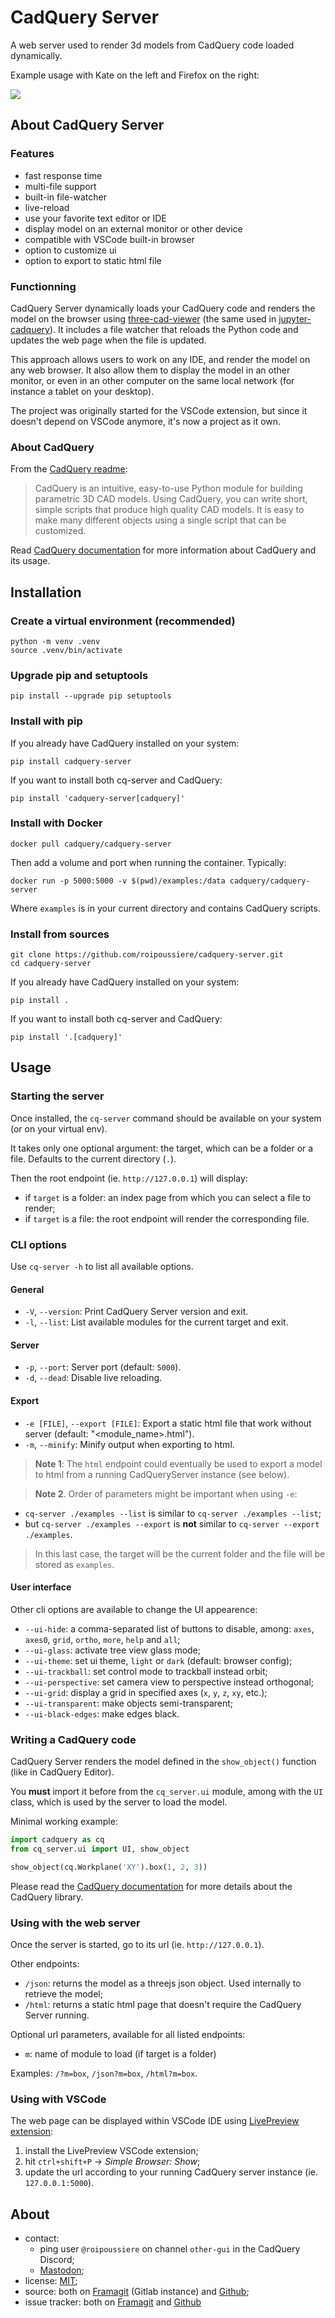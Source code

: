 # CadQuery Server

A web server used to render 3d models from CadQuery code loaded dynamically.

Example usage with Kate on the left and Firefox on the right:

![](./images/screenshot.png)

## About CadQuery Server

### Features

- fast response time
- multi-file support
- built-in file-watcher
- live-reload
- use your favorite text editor or IDE
- display model on an external monitor or other device
- compatible with VSCode built-in browser
- option to customize ui
- option to export to static html file

### Functionning

CadQuery Server dynamically loads your CadQuery code and renders the model on the browser using [three-cad-viewer](https://github.com/bernhard-42/three-cad-viewer) (the same used in [jupyter-cadquery](https://github.com/bernhard-42/jupyter-cadquery)). It includes a file watcher that reloads the Python code and updates the web page when the file is updated.

This approach allows users to work on any IDE, and render the model on any web browser. It also allow them to display the model in an other monitor, or even in an other computer on the same local network (for instance a tablet on your desktop).

The project was originally started for the VSCode extension, but since it doesn't depend on VSCode anymore, it's now a project as it own.

### About CadQuery

From the [CadQuery readme](https://github.com/CadQuery/cadquery/blob/master/README.md):

> CadQuery is an intuitive, easy-to-use Python module for building parametric 3D CAD models. Using CadQuery, you can write short, simple scripts that produce high quality CAD models. It is easy to make many different objects using a single script that can be customized.

Read [CadQuery documentation](https://cadquery.readthedocs.io/en/latest/) for more information about CadQuery and its usage.

## Installation

### Create a virtual environment (recommended)

    python -m venv .venv
    source .venv/bin/activate

### Upgrade pip and setuptools

    pip install --upgrade pip setuptools

### Install with pip

If you already have CadQuery installed on your system:

    pip install cadquery-server

If you want to install both cq-server and CadQuery:

    pip install 'cadquery-server[cadquery]'

### Install with Docker

    docker pull cadquery/cadquery-server

Then add a volume and port when running the container. Typically:

    docker run -p 5000:5000 -v $(pwd)/examples:/data cadquery/cadquery-server

Where `examples` is in your current directory and contains CadQuery scripts.

### Install from sources

    git clone https://github.com/roipoussiere/cadquery-server.git
    cd cadquery-server

If you already have CadQuery installed on your system:

    pip install .

If you want to install both cq-server and CadQuery:

    pip install '.[cadquery]'

## Usage

### Starting the server

Once installed, the `cq-server` command should be available on your system (or on your virtual env).

It takes only one optional argument: the target, which can be a folder or a file. Defaults to the current directory (`.`).

Then the root endpoint (ie. `http://127.0.0.1`) will display:
- if `target` is a folder: an index page from which you can select a file to render;
- if `target` is a file: the root endpoint will render the corresponding file.

### CLI options

Use `cq-server -h` to list all available options.

#### General

- `-V`, `--version`: Print CadQuery Server version and exit.
- `-l`, `--list`: List available modules for the current target and exit.

#### Server

- `-p`, `--port`: Server port (default: `5000`).
- `-d`, `--dead`: Disable live reloading.

#### Export

- `-e [FILE]`, `--export [FILE]`: Export a static html file that work without server (default: "<module_name>.html").
- `-m`, `--minify`: Minify output when exporting to html.

> **Note 1**: The `html` endpoint could eventually be used to export a model to html from a running CadQueryServer instance (see below).

> **Note 2**. Order of parameters might be important when using `-e`:
- `cq-server ./examples --list` is similar to `cq-server ./examples --list`;
- but `cq-server ./examples --export` is **not** similar to `cq-server --export ./examples`.
> In this last case, the target will be the current folder and the file will be stored as `examples`.

#### User interface

Other cli options are available to change the UI appearence:

- `--ui-hide`: a comma-separated list of buttons to disable, among: `axes`, `axes0`, `grid`, `ortho`, `more`, `help` and `all`;
- `--ui-glass`: activate tree view glass mode;
- `--ui-theme`: set ui theme, `light` or `dark` (default: browser config);
- `--ui-trackball`: set control mode to trackball instead orbit;
- `--ui-perspective`: set camera view to perspective instead orthogonal;
- `--ui-grid`: display a grid in specified axes (`x`, `y`, `z`, `xy`, etc.);
- `--ui-transparent`: make objects semi-transparent;
- `--ui-black-edges`: make edges black.

### Writing a CadQuery code

CadQuery Server renders the model defined in the `show_object()` function (like in CadQuery Editor).

You **must** import it before from the `cq_server.ui` module, among with the `UI` class, which is used by the server to load the model.

Minimal working example:

```py
import cadquery as cq
from cq_server.ui import UI, show_object

show_object(cq.Workplane('XY').box(1, 2, 3))
```

Please read the [CadQuery documentation](https://cadquery.readthedocs.io/en/latest/) for more details about the CadQuery library.

### Using with the web server

Once the server is started, go to its url (ie. `http://127.0.0.1`).

Other endpoints:

- `/json`: returns the model as a threejs json object. Used internally to retrieve the model;
- `/html`: returns a static html page that doesn't require the CadQuery Server running.

Optional url parameters, available for all listed endpoints:

- `m`: name of module to load (if target is a folder)

Examples: `/?m=box`, `/json?m=box`, `/html?m=box`.

### Using with VSCode

The web page can be displayed within VSCode IDE using [LivePreview extension](https://marketplace.visualstudio.com/items?itemName=ms-vscode.live-server):

1. install the LivePreview VSCode extension;
2. hit `ctrl+shift+P` -> *Simple Browser: Show*;
3. update the url according to your running CadQuery server instance (ie. `127.0.0.1:5000`).

## About

- contact:
    - ping user `@roipoussiere` on channel `other-gui` in the CadQuery Discord;
    - [Mastodon](https://mastodon.tetaneutral.net/@roipoussiere);
- license: [MIT](./LICENSE);
- source: both on [Framagit](https://framagit.org/roipoussiere/cadquery-server) (Gitlab instance) and [Github](https://github.com/roipoussiere/cadquery-server);
- issue tracker: both on [Framagit](https://framagit.org/roipoussiere/cadquery-server/-/issues) and [Github](https://github.com/roipoussiere/cadquery-server/issues)

